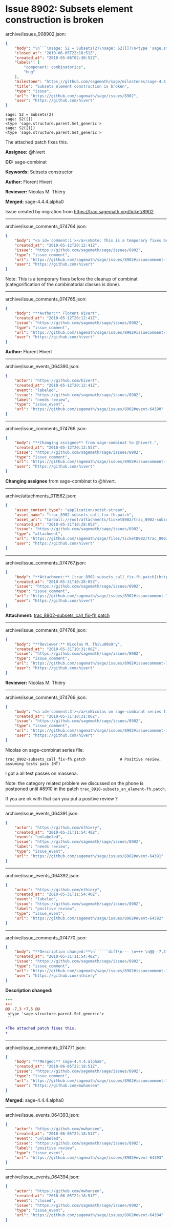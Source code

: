 # Issue 8902: Subsets element construction is broken

archive/issues_008902.json:
```json
{
    "body": "\n```\nsage: S2 = Subsets(2)\nsage: S2([])\n<type 'sage.structure.parent.Set_generic'>\nsage: S2([1])\n<type 'sage.structure.parent.Set_generic'>\n```\n\nThe attached patch fixes this.\n\n\n**Assignee:** @hivert\n\n**CC:**  sage-combinat\n\n**Keywords:** Subsets constructor\n\n**Author:** Florent Hivert\n\n**Reviewer:** Nicolas M. Thi\u00e9ry\n\n**Merged:** sage-4.4.4.alpha0\n\nIssue created by migration from https://trac.sagemath.org/ticket/8902\n\n",
    "closed_at": "2010-06-05T22:18:51Z",
    "created_at": "2010-05-06T02:30:52Z",
    "labels": [
        "component: combinatorics",
        "bug"
    ],
    "milestone": "https://github.com/sagemath/sage/milestones/sage-4.4.4",
    "title": "Subsets element construction is broken",
    "type": "issue",
    "url": "https://github.com/sagemath/sage/issues/8902",
    "user": "https://github.com/hivert"
}
```

```
sage: S2 = Subsets(2)
sage: S2([])
<type 'sage.structure.parent.Set_generic'>
sage: S2([1])
<type 'sage.structure.parent.Set_generic'>
```

The attached patch fixes this.


**Assignee:** @hivert

**CC:**  sage-combinat

**Keywords:** Subsets constructor

**Author:** Florent Hivert

**Reviewer:** Nicolas M. Thiéry

**Merged:** sage-4.4.4.alpha0

Issue created by migration from https://trac.sagemath.org/ticket/8902





---

archive/issue_comments_074764.json:
```json
{
    "body": "<a id='comment:1'></a>\nNote: This is a temporary fixes before the cleanup of combinat (categorification of the combinatorial classes is done).",
    "created_at": "2010-05-12T20:12:41Z",
    "issue": "https://github.com/sagemath/sage/issues/8902",
    "type": "issue_comment",
    "url": "https://github.com/sagemath/sage/issues/8902#issuecomment-74764",
    "user": "https://github.com/hivert"
}
```

<a id='comment:1'></a>
Note: This is a temporary fixes before the cleanup of combinat (categorification of the combinatorial classes is done).



---

archive/issue_comments_074765.json:
```json
{
    "body": "**Author:** Florent Hivert",
    "created_at": "2010-05-12T20:12:41Z",
    "issue": "https://github.com/sagemath/sage/issues/8902",
    "type": "issue_comment",
    "url": "https://github.com/sagemath/sage/issues/8902#issuecomment-74765",
    "user": "https://github.com/hivert"
}
```

**Author:** Florent Hivert



---

archive/issue_events_064390.json:
```json
{
    "actor": "https://github.com/hivert",
    "created_at": "2010-05-12T20:12:41Z",
    "event": "labeled",
    "issue": "https://github.com/sagemath/sage/issues/8902",
    "label": "needs review",
    "type": "issue_event",
    "url": "https://github.com/sagemath/sage/issues/8902#event-64390"
}
```



---

archive/issue_comments_074766.json:
```json
{
    "body": "**Changing assignee** from sage-combinat to @hivert.",
    "created_at": "2010-05-12T20:12:55Z",
    "issue": "https://github.com/sagemath/sage/issues/8902",
    "type": "issue_comment",
    "url": "https://github.com/sagemath/sage/issues/8902#issuecomment-74766",
    "user": "https://github.com/hivert"
}
```

**Changing assignee** from sage-combinat to @hivert.



---

archive/attachments_011562.json:
```json
{
    "asset_content_type": "application/octet-stream",
    "asset_name": "trac_8902-subsets_call_fix-fh.patch",
    "asset_url": "tarball://root/attachments/ticket8902/trac_8902-subsets_call_fix-fh.patch",
    "created_at": "2010-05-31T10:28:05Z",
    "issue": "https://github.com/sagemath/sage/issues/8902",
    "type": "attachment",
    "url": "https://github.com/sagemath/sage/files/ticket8902/trac_8902-subsets_call_fix-fh.patch",
    "user": "https://github.com/hivert"
}
```



---

archive/issue_comments_074767.json:
```json
{
    "body": "**Attachment:** [trac_8902-subsets_call_fix-fh.patch](https://github.com/sagemath/sage/files/ticket8902/trac_8902-subsets_call_fix-fh.patch)",
    "created_at": "2010-05-31T10:28:05Z",
    "issue": "https://github.com/sagemath/sage/issues/8902",
    "type": "issue_comment",
    "url": "https://github.com/sagemath/sage/issues/8902#issuecomment-74767",
    "user": "https://github.com/hivert"
}
```

**Attachment:** [trac_8902-subsets_call_fix-fh.patch](https://github.com/sagemath/sage/files/ticket8902/trac_8902-subsets_call_fix-fh.patch)



---

archive/issue_comments_074768.json:
```json
{
    "body": "**Reviewer:** Nicolas M. Thi\u00e9ry",
    "created_at": "2010-05-31T10:31:06Z",
    "issue": "https://github.com/sagemath/sage/issues/8902",
    "type": "issue_comment",
    "url": "https://github.com/sagemath/sage/issues/8902#issuecomment-74768",
    "user": "https://github.com/hivert"
}
```

**Reviewer:** Nicolas M. Thiéry



---

archive/issue_comments_074769.json:
```json
{
    "body": "<a id='comment:3'></a>\nNicolas on sage-combinat series file:\n\n```\ntrac_8902-subsets_call_fix-fh.patch               # Positive review, assuming tests pass (NT)\n```\nI got a all test passes on massena.\n\nNote: the category related problem we discussed on the phone is postponed until #8910 in the patch `trac_8910-subsets_an_element-fh.patch`. \n\nIf you are ok with that can you put a positive review ?",
    "created_at": "2010-05-31T10:31:06Z",
    "issue": "https://github.com/sagemath/sage/issues/8902",
    "type": "issue_comment",
    "url": "https://github.com/sagemath/sage/issues/8902#issuecomment-74769",
    "user": "https://github.com/hivert"
}
```

<a id='comment:3'></a>
Nicolas on sage-combinat series file:

```
trac_8902-subsets_call_fix-fh.patch               # Positive review, assuming tests pass (NT)
```
I got a all test passes on massena.

Note: the category related problem we discussed on the phone is postponed until #8910 in the patch `trac_8910-subsets_an_element-fh.patch`. 

If you are ok with that can you put a positive review ?



---

archive/issue_events_064391.json:
```json
{
    "actor": "https://github.com/nthiery",
    "created_at": "2010-05-31T11:54:40Z",
    "event": "unlabeled",
    "issue": "https://github.com/sagemath/sage/issues/8902",
    "label": "needs review",
    "type": "issue_event",
    "url": "https://github.com/sagemath/sage/issues/8902#event-64391"
}
```



---

archive/issue_events_064392.json:
```json
{
    "actor": "https://github.com/nthiery",
    "created_at": "2010-05-31T11:54:40Z",
    "event": "labeled",
    "issue": "https://github.com/sagemath/sage/issues/8902",
    "label": "positive review",
    "type": "issue_event",
    "url": "https://github.com/sagemath/sage/issues/8902#event-64392"
}
```



---

archive/issue_comments_074770.json:
```json
{
    "body": "**Description changed:**\n``````diff\n--- \n+++ \n@@ -7,3 +7,5 @@\n <type 'sage.structure.parent.Set_generic'>\n ```\n \n+The attached patch fixes this.\n+\n``````\n",
    "created_at": "2010-05-31T11:54:40Z",
    "issue": "https://github.com/sagemath/sage/issues/8902",
    "type": "issue_comment",
    "url": "https://github.com/sagemath/sage/issues/8902#issuecomment-74770",
    "user": "https://github.com/nthiery"
}
```

**Description changed:**
``````diff
--- 
+++ 
@@ -7,3 +7,5 @@
 <type 'sage.structure.parent.Set_generic'>
 ```
 
+The attached patch fixes this.
+
``````




---

archive/issue_comments_074771.json:
```json
{
    "body": "**Merged:** sage-4.4.4.alpha0",
    "created_at": "2010-06-05T22:18:51Z",
    "issue": "https://github.com/sagemath/sage/issues/8902",
    "type": "issue_comment",
    "url": "https://github.com/sagemath/sage/issues/8902#issuecomment-74771",
    "user": "https://github.com/mwhansen"
}
```

**Merged:** sage-4.4.4.alpha0



---

archive/issue_events_064393.json:
```json
{
    "actor": "https://github.com/mwhansen",
    "created_at": "2010-06-05T22:18:51Z",
    "event": "unlabeled",
    "issue": "https://github.com/sagemath/sage/issues/8902",
    "label": "positive review",
    "type": "issue_event",
    "url": "https://github.com/sagemath/sage/issues/8902#event-64393"
}
```



---

archive/issue_events_064394.json:
```json
{
    "actor": "https://github.com/mwhansen",
    "created_at": "2010-06-05T22:18:51Z",
    "event": "closed",
    "issue": "https://github.com/sagemath/sage/issues/8902",
    "type": "issue_event",
    "url": "https://github.com/sagemath/sage/issues/8902#event-64394"
}
```
